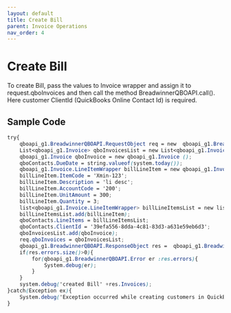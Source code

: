 ```yaml
---
layout: default
title: Create Bill
parent: Invoice Operations
nav_order: 4
---
```


# Create Bill

To create Bill, pass the values to Invoice wrapper and assign it to request.qboInvoices and then call the method BreadwinnerQBOAPI.call(). Here customer ClientId (QuickBooks Online Contact Id) is required. 


## Sample Code

```scss
try{
	qboapi_g1.BreadwinnerQBOAPI.RequestObject req = new  qboapi_g1.BreadwinnerQBOAPI.RequestObject();	
	List<qboapi_g1.Invoice> qboInvoicesList = new List<qboapi_g1.Invoice>();
	qboapi_g1.Invoice qboInvoice = new qboapi_g1.Invoice ();
	qboContacts.DueDate = string.valueof(system.today());
	qboapi_g1.Invoice.LineItemWrapper billLineItem = new qboapi_g1.Invoice.LineItemWrapper();
	billLineItem.ItemCode = 'Xmin-123'; 
	billLineItem.Description = 'li desc'; 
	billLineItem.AccountCode = '200';
	billLineItem.UnitAmount = 300;
	billLineItem.Quantity = 3;
	list<qboapi_g1.Invoice.LineItemWrapper> billLineItemsList = new list<qboapi_g1.Invoice.LineItemWrapper>();
	billLineItemsList.add(billLineItem);
	qboContacts.LineItems = billLineItemsList;
	qboContacts.ClientId = '39efa556-8dda-4c81-83d3-a631e59eb6d3';
	qboInvoicesList.add(qboInvoice);
	req.qboInvoices = qboInvoicesList;
	qboapi_g1.BreadwinnerQBOAPI.ResponseObject res =  qboapi_g1.BreadwinnerQBOAPI.call('createBill', req);
	if(res.errors.size()>0){
		for(qboapi_g1.BreadwinnerQBOAPI.Error er :res.errors){
			System.debug(er); 
		}
	}
	system.debug('created Bill' +res.Invoices);
}catch(Exception ex){
	System.debug('Exception occurred while creating customers in QuickBooks Online.'+ex.getStackTraceString());
}
```